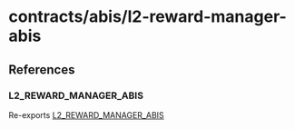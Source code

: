 # contracts/abis/l2-reward-manager-abis

## References

### L2\_REWARD\_MANAGER\_ABIS

Re-exports [L2_REWARD_MANAGER_ABIS](l2-reward-manager-abis.md#l2_reward_manager_abis)
